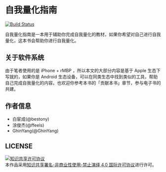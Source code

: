 # 自我量化指南

[![Build Status](https://travis-ci.com/bestony/self-quantification.svg?branch=master)](https://travis-ci.com/bestony/self-quantification)

自我量化指南是一本用于辅助你完成自我量化的教材，如果你希望对自己进行自我量化，这本书会帮助你进行自我量化。

## 关于软件系统

由于笔者使用的是 iPhone + rMBP ，所以本文的大部分内容是基于 Apple 生态下写就的，如果你是 Android 生态设备，可以在同类生态中找到类似的工具，帮助自己完成自我量化的内容。也欢迎你参考本书的「贡献本书」章节，参与电子书的共建。

## 作者信息

- 白宦成(@bestony)
- 涂俊杰(@ffeels)
- GhinYang(@GhinYang)

## LICENSE 

<a rel="license" href="http://creativecommons.org/licenses/by-nc-nd/4.0/"><img alt="知识共享许可协议" style="border-width:0" src="https://i.creativecommons.org/l/by-nc-nd/4.0/88x31.png" /></a><br />本作品采用<a rel="license" href="http://creativecommons.org/licenses/by-nc-nd/4.0/">知识共享署名-非商业性使用-禁止演绎 4.0 国际许可协议</a>进行许可。
